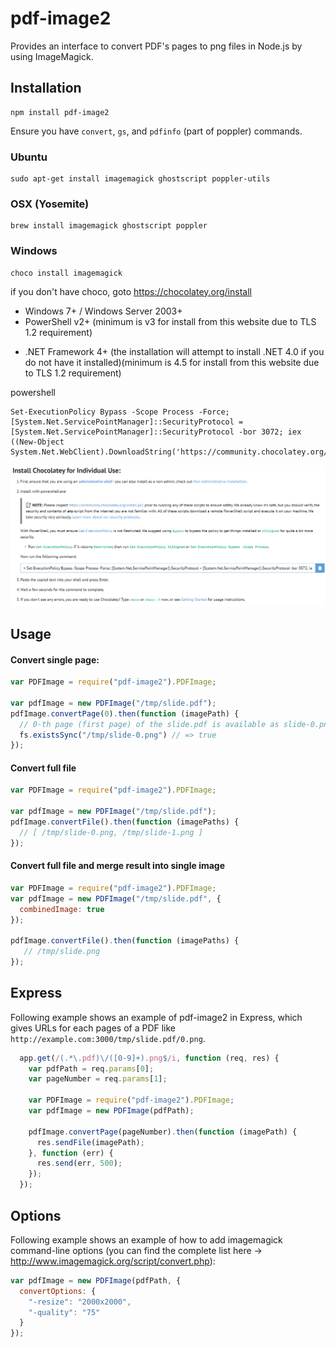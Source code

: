 # pdf-image2

Provides an interface to convert PDF's pages to png files in Node.js
by using ImageMagick.

## Installation

    npm install pdf-image2

Ensure you have `convert`, `gs`, and `pdfinfo` (part of poppler) commands.

### Ubuntu

    sudo apt-get install imagemagick ghostscript poppler-utils

### OSX (Yosemite)

    brew install imagemagick ghostscript poppler

### Windows
   
    choco install imagemagick

if you don't have choco, goto https://chocolatey.org/install

- Windows 7+ / Windows Server 2003+
- PowerShell v2+ (minimum is v3 for install from this website due to TLS 1.2 requirement)
+ .NET Framework 4+ (the installation will attempt to install .NET 4.0 if you do not have it installed)(minimum is 4.5 for install from this website due to TLS 1.2 requirement)

powershell

```shell
Set-ExecutionPolicy Bypass -Scope Process -Force; [System.Net.ServicePointManager]::SecurityProtocol = [System.Net.ServicePointManager]::SecurityProtocol -bor 3072; iex ((New-Object System.Net.WebClient).DownloadString('https://community.chocolatey.org/install.ps1'))
```
![src=/md/choco.png](md/choco.png)

## Usage

#### Convert single page:
```javascript
var PDFImage = require("pdf-image2").PDFImage;

var pdfImage = new PDFImage("/tmp/slide.pdf");
pdfImage.convertPage(0).then(function (imagePath) {
  // 0-th page (first page) of the slide.pdf is available as slide-0.png
  fs.existsSync("/tmp/slide-0.png") // => true
});
```

#### Convert full file
```javascript
var PDFImage = require("pdf-image2").PDFImage;

var pdfImage = new PDFImage("/tmp/slide.pdf");
pdfImage.convertFile().then(function (imagePaths) {
  // [ /tmp/slide-0.png, /tmp/slide-1.png ]
});


```
#### Convert full file and merge result into single image
```javascript
var PDFImage = require("pdf-image2").PDFImage;
var pdfImage = new PDFImage("/tmp/slide.pdf", {
  combinedImage: true
});

pdfImage.convertFile().then(function (imagePaths) {
   // /tmp/slide.png 
});
```

## Express

Following example shows an example of pdf-image2 in Express, which gives
URLs for each pages of a PDF like
`http://example.com:3000/tmp/slide.pdf/0.png`.

```javascript
  app.get(/(.*\.pdf)\/([0-9]+).png$/i, function (req, res) {
    var pdfPath = req.params[0];
    var pageNumber = req.params[1];

    var PDFImage = require("pdf-image2").PDFImage;
    var pdfImage = new PDFImage(pdfPath);

    pdfImage.convertPage(pageNumber).then(function (imagePath) {
      res.sendFile(imagePath);
    }, function (err) {
      res.send(err, 500);
    });
  });
```

## Options

Following example shows an example of how to add imagemagick command-line options (you can find the complete list here -> http://www.imagemagick.org/script/convert.php):

```javascript
var pdfImage = new PDFImage(pdfPath, {
  convertOptions: {
    "-resize": "2000x2000",
    "-quality": "75"
  }
});
```
